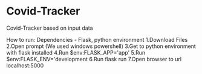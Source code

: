 # Covid-Tracker
Covid-Tracker based on input data

How to run:
Dependencies - Flask, python environment
1.Download Files 
2.Open prompt (We used windows powershell)
3.Get to python environment with flask installed
4.Run $env:FLASK_APP='app'
5.Run $env:FLASK_ENV='development
6.Run flask run
7.Open browser to url localhost:5000
